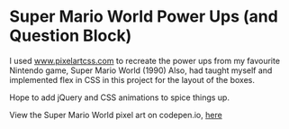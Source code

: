 # Super Mario World Power Ups (and Question Block) 
I used www.pixelartcss.com to recreate the power ups from my favourite Nintendo game, Super Mario World (1990)
Also, had taught myself and implemented flex in CSS in this project for the layout of the boxes.

Hope to add jQuery and CSS animations to spice things up.

View the Super Mario World pixel art on codepen.io, [here](https://codepen.io/ej-sanmartin/pen/oMjmqb)
